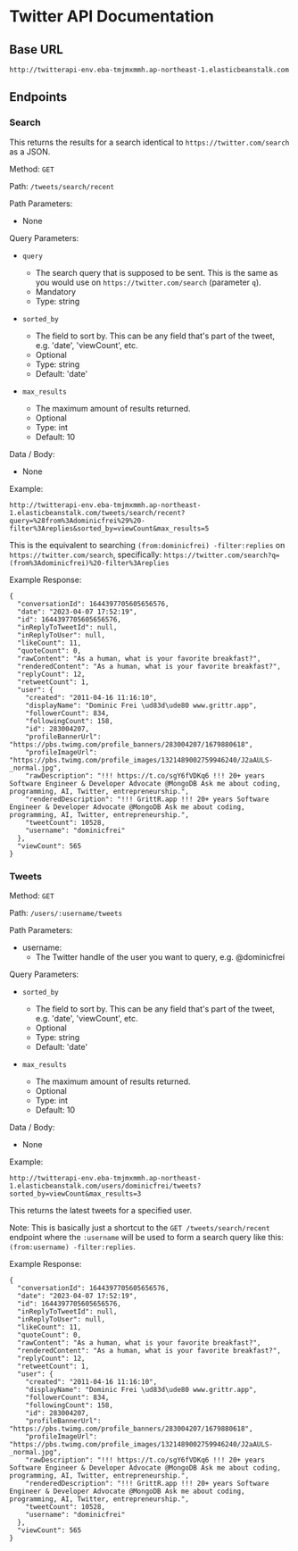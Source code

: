 # Twitter API Documentation

## Base URL

```http://twitterapi-env.eba-tmjmxmmh.ap-northeast-1.elasticbeanstalk.com```

## Endpoints

### Search

This returns the results for a search identical to ```https://twitter.com/search``` as a JSON.

Method: ```GET```

Path: ```/tweets/search/recent```

Path Parameters:

- None

Query Parameters:

- ```query```
  - The search query that is supposed to be sent. This is the same as you would use on ```https://twitter.com/search``` (parameter ```q```).
  - Mandatory
  - Type: string

- ```sorted_by```
    - The field to sort by. This can be any field that's part of the tweet, e.g. 'date', 'viewCount', etc.
    - Optional
    - Type: string
    - Default: 'date'

- ```max_results```
  - The maximum amount of results returned.
  - Optional
  - Type: int
  - Default: 10

Data / Body:

- None

Example:

```http://twitterapi-env.eba-tmjmxmmh.ap-northeast-1.elasticbeanstalk.com/tweets/search/recent?query=%28from%3Adominicfrei%29%20-filter%3Areplies&sorted_by=viewCount&max_results=5```

This is the equivalent to searching ```(from:dominicfrei) -filter:replies``` on ```https://twitter.com/search```, specifically: ```https://twitter.com/search?q=(from%3Adominicfrei)%20-filter%3Areplies```

Example Response:

```
{
  "conversationId": 1644397705605656576,
  "date": "2023-04-07 17:52:19",
  "id": 1644397705605656576,
  "inReplyToTweetId": null,
  "inReplyToUser": null,
  "likeCount": 11,
  "quoteCount": 0,
  "rawContent": "As a human, what is your favorite breakfast?",
  "renderedContent": "As a human, what is your favorite breakfast?",
  "replyCount": 12,
  "retweetCount": 1,
  "user": {
    "created": "2011-04-16 11:16:10",
    "displayName": "Dominic Frei \ud83d\ude80 www.grittr.app",
    "followerCount": 834,
    "followingCount": 158,
    "id": 283004207,
    "profileBannerUrl": "https://pbs.twimg.com/profile_banners/283004207/1679880618",
    "profileImageUrl": "https://pbs.twimg.com/profile_images/1321489002759946240/J2aAULS-_normal.jpg",
    "rawDescription": "!!! https://t.co/sgY6fVDKq6 !!! 20+ years Software Engineer & Developer Advocate @MongoDB Ask me about coding, programming, AI, Twitter, entrepreneurship.",
    "renderedDescription": "!!! GrittR.app !!! 20+ years Software Engineer & Developer Advocate @MongoDB Ask me about coding, programming, AI, Twitter, entrepreneurship.",
    "tweetCount": 10528,
    "username": "dominicfrei"
  },
  "viewCount": 565
}
```

### Tweets

Method: ```GET```

Path: ```/users/:username/tweets```

Path Parameters:

- username:
  - The Twitter handle of the user you want to query, e.g. @dominicfrei

Query Parameters:

- ```sorted_by```
    - The field to sort by. This can be any field that's part of the tweet, e.g. 'date', 'viewCount', etc.
    - Optional
    - Type: string
    - Default: 'date'

- ```max_results```
    - The maximum amount of results returned.
    - Optional
    - Type: int
    - Default: 10

Data / Body:

- None

Example:

```http://twitterapi-env.eba-tmjmxmmh.ap-northeast-1.elasticbeanstalk.com/users/dominicfrei/tweets?sorted_by=viewCount&max_results=3```

This returns the latest tweets for a specified user.

Note: This is basically just a shortcut to the ```GET /tweets/search/recent``` endpoint where the ```:username``` will be used to form a search query like this:
```(from:username) -filter:replies```.

Example Response:

```
{
  "conversationId": 1644397705605656576,
  "date": "2023-04-07 17:52:19",
  "id": 1644397705605656576,
  "inReplyToTweetId": null,
  "inReplyToUser": null,
  "likeCount": 11,
  "quoteCount": 0,
  "rawContent": "As a human, what is your favorite breakfast?",
  "renderedContent": "As a human, what is your favorite breakfast?",
  "replyCount": 12,
  "retweetCount": 1,
  "user": {
    "created": "2011-04-16 11:16:10",
    "displayName": "Dominic Frei \ud83d\ude80 www.grittr.app",
    "followerCount": 834,
    "followingCount": 158,
    "id": 283004207,
    "profileBannerUrl": "https://pbs.twimg.com/profile_banners/283004207/1679880618",
    "profileImageUrl": "https://pbs.twimg.com/profile_images/1321489002759946240/J2aAULS-_normal.jpg",
    "rawDescription": "!!! https://t.co/sgY6fVDKq6 !!! 20+ years Software Engineer & Developer Advocate @MongoDB Ask me about coding, programming, AI, Twitter, entrepreneurship.",
    "renderedDescription": "!!! GrittR.app !!! 20+ years Software Engineer & Developer Advocate @MongoDB Ask me about coding, programming, AI, Twitter, entrepreneurship.",
    "tweetCount": 10528,
    "username": "dominicfrei"
  },
  "viewCount": 565
}
```
